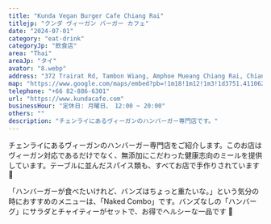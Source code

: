 ```yaml
---
title: "Kunda Vegan Burger Cafe Chiang Rai"
titlejp: "クンダ ヴィーガン バーガー カフェ"
date: "2024-07-01"
category: "eat-drink"
categoryJp: "飲食店"
area: "Thai"
areaJp: "タイ"
avator: "8.webp"
address: "372 Trairat Rd, Tambon Wiang, Amphoe Mueang Chiang Rai, Chiang Rai"
map: "https://www.google.com/maps/embed?pb=!1m18!1m12!1m3!1d3751.4110627936193!2d99.82626487609319!3d19.90707538147629!2m3!1f0!2f0!3f0!3m2!1i1024!2i768!4f13.1!3m3!1m2!1s0x30d70722735ecee9%3A0x94adc2e2cb7e08d0!2sKunda%20Vegan%20Burger%20Cafe%20Chiang%20Rai!5e0!3m2!1sja!2sjp!4v1719803081204!5m2!1sja!2sjp"
telephone: "+66 82-886-6301"
url: "https://www.kundacafe.com"
businessHour: "定休日: 月曜日、　12:00 ~ 20:00"
others: ""
description: "チェンライにあるヴィーガンのハンバーガー専門店です。"
---
```


チェンライにあるヴィーガンのハンバーガー専門店をご紹介します。このお店はヴィーガン対応であるだけでなく、無添加にこだわった健康志向のミールを提供しています。テーブルに並んだスパイス類も、すべてお店で手作りされています 🧡

「ハンバーガーが食べたいけれど、バンズはちょっと重たいな。」という気分の時におすすめのメニューは、「Naked Combo」です。バンズなしの「ハンバーグ」にサラダとチャイティーがセットで、お得でヘルシーな一品です 🌿
